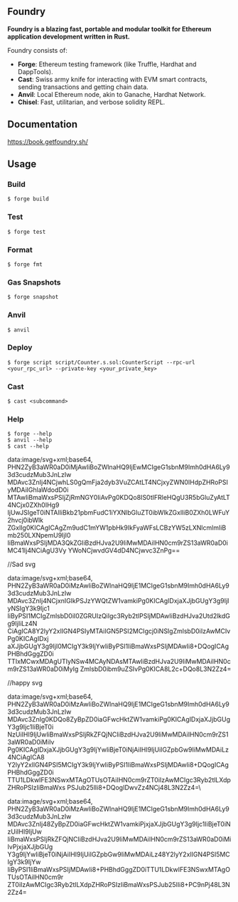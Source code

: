 ## Foundry

**Foundry is a blazing fast, portable and modular toolkit for Ethereum application development written in Rust.**

Foundry consists of:

-   **Forge**: Ethereum testing framework (like Truffle, Hardhat and DappTools).
-   **Cast**: Swiss army knife for interacting with EVM smart contracts, sending transactions and getting chain data.
-   **Anvil**: Local Ethereum node, akin to Ganache, Hardhat Network.
-   **Chisel**: Fast, utilitarian, and verbose solidity REPL.

## Documentation

https://book.getfoundry.sh/

## Usage

### Build

```shell
$ forge build
```

### Test

```shell
$ forge test
```

### Format

```shell
$ forge fmt
```

### Gas Snapshots

```shell
$ forge snapshot
```

### Anvil

```shell
$ anvil
```

### Deploy

```shell
$ forge script script/Counter.s.sol:CounterScript --rpc-url <your_rpc_url> --private-key <your_private_key>
```

### Cast

```shell
$ cast <subcommand>
```

### Help

```shell
$ forge --help
$ anvil --help
$ cast --help
```

data:image/svg+xml;base64,
PHN2ZyB3aWR0aD0iMjAwIiBoZWlnaHQ9IjEwMCIgeG1sbnM9Imh0dHA6Ly93d3cudzMub3JnLzIw
MDAvc3ZnIj4NCjwhLS0gQmFja2dyb3VuZCAtLT4NCjxyZWN0IHdpZHRoPSIyMDAiIGhlaWdodD0i
MTAwIiBmaWxsPSIjZjRmNGY0IiAvPg0KDQo8IS0tIFRleHQgU3R5bGluZyAtLT4NCjx0ZXh0IHg9
IjUwJSIgeT0iNTAlIiBkb21pbmFudC1iYXNlbGluZT0ibWlkZGxlIiB0ZXh0LWFuY2hvcj0ibWlk
ZGxlIg0KICAgICAgZm9udC1mYW1pbHk9IkFyaWFsLCBzYW5zLXNlcmlmIiBmb250LXNpemU9IjI0
IiBmaWxsPSIjMDA3QkZGIiBzdHJva2U9IiMwMDAiIHN0cm9rZS13aWR0aD0iMC41Ij4NCiAgU3Vy
YWoNCjwvdGV4dD4NCjwvc3ZnPg==

//Sad svg

data:image/svg+xml;base64,
PHN2ZyB3aWR0aD0iMzAwIiBoZWlnaHQ9IjE1MCIgeG1sbnM9Imh0dHA6Ly93d3cudzMub3JnLzIw
MDAvc3ZnIj4NCjxnIGlkPSJzYWQtZW1vamkiPg0KICAgIDxjaXJjbGUgY3g9IjIyNSIgY3k9Ijc1
IiByPSI1MCIgZmlsbD0iI0ZGRUIzQiIgc3Ryb2tlPSIjMDAwIiBzdHJva2Utd2lkdGg9IjIiLz4N
CiAgICA8Y2lyY2xlIGN4PSIyMTAiIGN5PSI2MCIgcj0iNSIgZmlsbD0iIzAwMCIvPg0KICAgIDxj
aXJjbGUgY3g9IjI0MCIgY3k9IjYwIiByPSI1IiBmaWxsPSIjMDAwIi8+DQogICAgPHBhdGggZD0i
TTIxMCwxMDAgUTIyNSw4MCAyNDAsMTAwIiBzdHJva2U9IiMwMDAiIHN0cm9rZS13aWR0aD0iMyIg
ZmlsbD0ibm9uZSIvPg0KICA8L2c+DQo8L3N2Zz4=

//happy svg

data:image/svg+xml;base64,
PHN2ZyB3aWR0aD0iMzAwIiBoZWlnaHQ9IjE1MCIgeG1sbnM9Imh0dHA6Ly93d3cudzMub3JnLzIw
MDAvc3ZnIg0KDQo8ZyBpZD0iaGFwcHktZW1vamkiPg0KICAgIDxjaXJjbGUgY3g9Ijc1IiBjeT0i
NzUiIHI9IjUwIiBmaWxsPSIjRkZFQjNCIiBzdHJva2U9IiMwMDAiIHN0cm9rZS13aWR0aD0iMiIv
Pg0KICAgIDxjaXJjbGUgY3g9IjYwIiBjeT0iNjAiIHI9IjUiIGZpbGw9IiMwMDAiLz4NCiAgICA8
Y2lyY2xlIGN4PSI5MCIgY3k9IjYwIiByPSI1IiBmaWxsPSIjMDAwIi8+DQogICAgPHBhdGggZD0i
TTU1LDkwIFE3NSwxMTAgOTUsOTAiIHN0cm9rZT0iIzAwMCIgc3Ryb2tlLXdpZHRoPSIzIiBmaWxs
PSJub25lIi8+DQogIDwvZz4NCj48L3N2Zz4=\


data:image/svg+xml;base64,
PHN2ZyB3aWR0aD0iMzAwIiBoZWlnaHQ9IjE1MCIgeG1sbnM9Imh0dHA6Ly93d3cudzMub3JnLzIw
MDAvc3ZnIj48ZyBpZD0iaGFwcHktZW1vamkiPjxjaXJjbGUgY3g9Ijc1IiBjeT0iNzUiIHI9IjUw
IiBmaWxsPSIjRkZFQjNCIiBzdHJva2U9IiMwMDAiIHN0cm9rZS13aWR0aD0iMiIvPjxjaXJjbGUg
Y3g9IjYwIiBjeT0iNjAiIHI9IjUiIGZpbGw9IiMwMDAiLz48Y2lyY2xlIGN4PSI5MCIgY3k9IjYw
IiByPSI1IiBmaWxsPSIjMDAwIi8+PHBhdGggZD0iTTU1LDkwIFE3NSwxMTAgOTUsOTAiIHN0cm9r
ZT0iIzAwMCIgc3Ryb2tlLXdpZHRoPSIzIiBmaWxsPSJub25lIi8+PC9nPj48L3N2Zz4=


